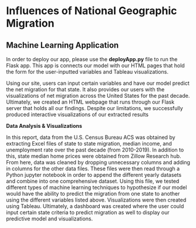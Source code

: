 # Influences of National Geographic Migration 
## Machine Learning Application

In order to deploy our app, please use the **deployApp.py** file to run the Flask app. This app is connects our model with our HTML pages that hold the form for the user-inputted variables and Tableau visualizations. 

Using our site, users can input certain variables and have our model predict the net migration for that state. It also provides our users with the visualizations of net migration across the United States for the past decade. Ultimately, we created an HTML webpage that runs through our Flask server that holds all our findings. Despite our limitations, we successfully produced interactive visualizations of our extracted results



**Data Analysis & Visualizations**

In this report, data from the U.S. Census Bureau ACS was obtained by extracting Excel files of state to state migration, median income, and unemployment rate over the past decade (from 2010-2019). In addition to this, state median home prices were obtained from Zillow Research hub. From here, data was cleaned by dropping unnecessary columns and adding in columns for the other data files. These files were then read through a Python jupyter notebook in order to append the different yearly datasets and combine into one comprehensive  dataset. Using this file, we tested different types of machine learning techniques to hypothesize if our model would have the ability to predict the migration from one state to another using the different variables listed above. Visualizations were then created using Tableau. Ultimately, a dashboard was created where the user could input certain state criteria to predict migration as well to display our predictive model and visualizations. 

